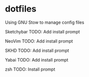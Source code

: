 # dotfiles

Using GNU Stow to manage config files


Sketchybar
TODO: Add install prompt

NeoVim
TODO: Add install prompt

SKHD
TODO: Add install prompt

Yabai
TODO: Add install prompt

zsh
TODO: Install prompt
